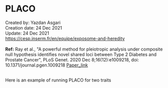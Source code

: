 # PLACO
Created by: Yazdan Asgari<br>
Creation date: 24 Dec 2021<br>
Update: 24 Dec 2021<br>
https://cesp.inserm.fr/en/equipe/exposome-and-heredity
<br>
<br>
**Ref:** Ray et al., "A powerful method for pleiotropic analysis under composite null hypothesis identifies novel shared loci between Type 2 Diabetes and Prostate Cancer",
PLoS Genet. 2020 Dec 8;16(12):e1009218, doi: 10.1371/journal.pgen.1009218 [Paper_link](https://pubmed.ncbi.nlm.nih.gov/33290408/)
<br>
<br>

Here is an example of running PLACO for two traits
<br>
